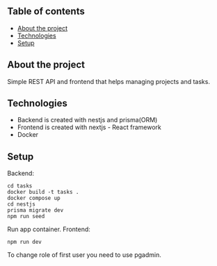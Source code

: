 ## Table of contents
* [About the project](#About-the-project)
* [Technologies](#Technologies)
* [Setup](#Setup)

## About the project
Simple REST API and frontend that helps managing projects and tasks.
## Technologies
* Backend is created with nestjs and prisma(ORM)
* Frontend is created with nextjs - React framework
* Docker
## Setup
Backend:
```
cd tasks
docker build -t tasks .
docker compose up
cd nestjs
prisma migrate dev
npm run seed
```
Run app container.
Frontend:
```
npm run dev
```
To change role of first user you need to use pgadmin.
